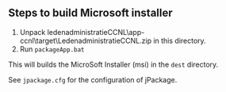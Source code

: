 ## Steps to build Microsoft installer
1. Unpack ledenadministratieCCNL\app-ccnl\target\LedenadministratieCCNL.zip in this directory.
2. Run `packageApp.bat` 

This will builds the MicroSoft Installer (msi) in the `dest` directory. 

See `jpackage.cfg` for the configuration of jPackage.